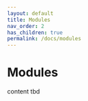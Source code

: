 ```yaml
---
layout: default
title: Modules
nav_order: 2
has_children: true
permalink: /docs/modules
---
```


# Modules
content tbd
